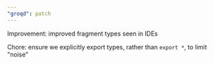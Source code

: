 ```yaml
---
"groqd": patch
---
```


Improvement: improved fragment types seen in IDEs

Chore: ensure we explicitly export types, rather than `export *`, to limit "noise"
